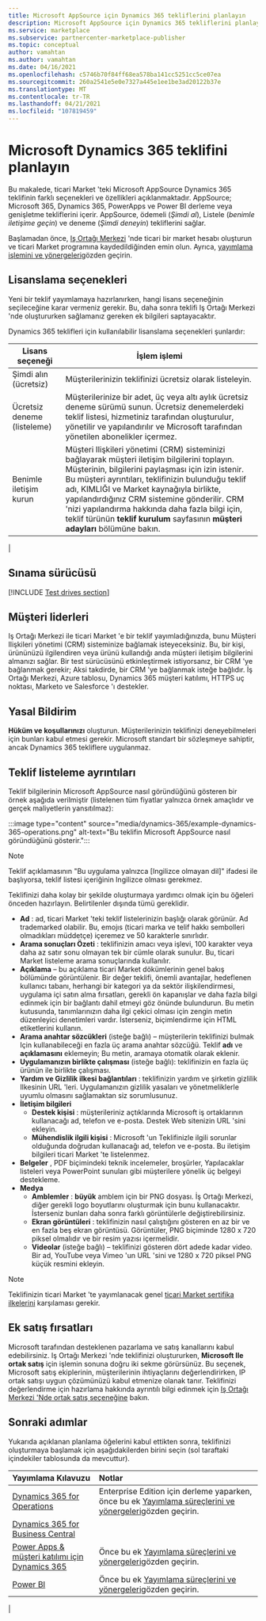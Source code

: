 ```yaml
---
title: Microsoft AppSource için Dynamics 365 tekliflerini planlayın
description: Microsoft AppSource için Dynamics 365 tekliflerini planlayın
ms.service: marketplace
ms.subservice: partnercenter-marketplace-publisher
ms.topic: conceptual
author: vamahtan
ms.author: vamahtan
ms.date: 04/16/2021
ms.openlocfilehash: c5746b70f84ff68ea578ba141cc5251cc5ce07ea
ms.sourcegitcommit: 260a2541e5e0e7327a445e1ee1be3ad20122b37e
ms.translationtype: MT
ms.contentlocale: tr-TR
ms.lasthandoff: 04/21/2021
ms.locfileid: "107819459"
---
```

# <a name="plan-a-microsoft-dynamics-365-offer"></a>Microsoft Dynamics 365 teklifini planlayın

Bu makalede, ticari Market 'teki Microsoft AppSource Dynamics 365 teklifinin farklı seçenekleri ve özellikleri açıklanmaktadır. AppSource; Microsoft 365, Dynamics 365, PowerApps ve Power BI derleme veya genişletme tekliflerini içerir. AppSource, ödemeli (*Şimdi al*), Listele (*benimle iletişime geçin*) ve deneme (*Şimdi deneyin*) tekliflerini sağlar.

Başlamadan önce, [Iş Ortağı Merkezi](./partner-center-portal/create-account.md) 'nde ticari bir market hesabı oluşturun ve ticari Market programına kaydedildiğinden emin olun. Ayrıca, [yayımlama işlemini ve yönergeleri](/office/dev/store/submit-to-appsource-via-partner-center)gözden geçirin.

## <a name="licensing-options"></a>Lisanslama seçenekleri

Yeni bir teklif yayımlamaya hazırlanırken, hangi lisans seçeneğinin seçileceğine karar vermeniz gerekir. Bu, daha sonra teklifi Iş Ortağı Merkezi 'nde oluştururken sağlamanız gereken ek bilgileri saptayacaktır.

Dynamics 365 teklifleri için kullanılabilir lisanslama seçenekleri şunlardır:

| Lisans seçeneği | İşlem işlemi |
| --- | --- |
| Şimdi alın (ücretsiz) | Müşterilerinizin teklifinizi ücretsiz olarak listeleyin. |
| Ücretsiz deneme (listeleme) | Müşterilerinize bir adet, üç veya altı aylık ücretsiz deneme sürümü sunun. Ücretsiz denemelerdeki teklif listesi, hizmetiniz tarafından oluşturulur, yönetilir ve yapılandırılır ve Microsoft tarafından yönetilen abonelikler içermez. |
| Benimle iletişim kurun | Müşteri Ilişkileri yönetimi (CRM) sisteminizi bağlayarak müşteri iletişim bilgilerini toplayın. Müşterinin, bilgilerini paylaşması için izin istenir. Bu müşteri ayrıntıları, teklifinizin bulunduğu teklif adı, KIMLIĞI ve Market kaynağıyla birlikte, yapılandırdığınız CRM sistemine gönderilir. CRM 'nizi yapılandırma hakkında daha fazla bilgi için, teklif türünün **teklif kurulum** sayfasının **müşteri adayları** bölümüne bakın. |
|

## <a name="test-drive"></a>Sınama sürücüsü

[!INCLUDE [Test drives section](includes/test-drives.md)]

## <a name="customer-leads"></a>Müşteri liderleri

Iş Ortağı Merkezi ile ticari Market 'e bir teklif yayımladığınızda, bunu Müşteri Ilişkileri yönetimi (CRM) sisteminize bağlamak isteyeceksiniz. Bu, bir kişi, ürününüzü ilgilendiren veya ürünü kullandığı anda müşteri iletişim bilgilerini almanızı sağlar. Bir test sürücüsünü etkinleştirmek istiyorsanız, bir CRM 'ye bağlanmak gerekir; Aksi takdirde, bir CRM 'ye bağlanmak isteğe bağlıdır. İş Ortağı Merkezi, Azure tablosu, Dynamics 365 müşteri katılımı, HTTPS uç noktası, Marketo ve Salesforce 'ı destekler.

## <a name="legal"></a>Yasal Bildirim

**Hüküm ve koşullarınızı** oluşturun. Müşterilerinizin teklifinizi deneyebilmeleri için bunları kabul etmesi gerekir. Microsoft standart bir sözleşmeye sahiptir, ancak Dynamics 365 tekliflere uygulanmaz.

## <a name="offer-listing-details"></a>Teklif listeleme ayrıntıları

Teklif bilgilerinin Microsoft AppSource nasıl göründüğünü gösteren bir örnek aşağıda verilmiştir (listelenen tüm fiyatlar yalnızca örnek amaçlıdır ve gerçek maliyetlerin yansıtılmaz):

:::image type="content" source="media/dynamics-365/example-dynamics-365-operations.png" alt-text="Bu teklifin Microsoft AppSource nasıl göründüğünü gösterir.":::

> [!NOTE]
> Teklif açıklamasının "Bu uygulama yalnızca [Ingilizce olmayan dil]" ifadesi ile başlıyorsa, teklif listesi içeriğinin Ingilizce olması gerekmez.

Teklifinizi daha kolay bir şekilde oluşturmaya yardımcı olmak için bu öğeleri önceden hazırlayın. Belirtilenler dışında tümü gereklidir.

- **Ad** : ad, ticari Market 'teki teklif listelerinizin başlığı olarak görünür. Ad trademarked olabilir. Bu, emojıs (ticari marka ve telif hakkı sembolleri olmadıkları müddetçe) içeremez ve 50 karakterle sınırlıdır.
- **Arama sonuçları Özeti** : teklifinizin amacı veya işlevi, 100 karakter veya daha az satır sonu olmayan tek bir cümle olarak sunulur. Bu, ticari Market listeleme arama sonuçlarında kullanılır.
- **Açıklama** – bu açıklama ticari Market dökümlerinin genel bakış bölümünde görüntülenir. Bir değer teklifi, önemli avantajlar, hedeflenen kullanıcı tabanı, herhangi bir kategori ya da sektör ilişkilendirmesi, uygulama içi satın alma fırsatları, gerekli ön kapanışlar ve daha fazla bilgi edinmek için bir bağlantı dahil etmeyi göz önünde bulundurun. Bu metin kutusunda, tanımlarınızın daha ilgi çekici olması için zengin metin düzenleyici denetimleri vardır. İsterseniz, biçimlendirme için HTML etiketlerini kullanın.
- **Arama anahtar sözcükleri** (isteğe bağlı) – müşterilerin teklifinizi bulmak Için kullanabileceği en fazla üç arama anahtar sözcüğü. Teklif **adı** ve **açıklamasını** eklemeyin; Bu metin, aramaya otomatik olarak eklenir.
- **Uygulamanızın birlikte çalışması** (isteğe bağlı): teklifinizin en fazla üç ürünün ile birlikte çalışması.
- **Yardım ve Gizlilik ilkesi bağlantıları** : teklifinizin yardım ve şirketin gizlilik Ilkesinin URL 'leri. Uygulamanızın gizlilik yasaları ve yönetmeliklerle uyumlu olmasını sağlamaktan siz sorumlusunuz.
- **İletişim bilgileri**
  - **Destek kişisi** : müşterileriniz açtıklarında Microsoft iş ortaklarının kullanacağı ad, telefon ve e-posta. Destek Web sitenizin URL 'sini ekleyin.
  - **Mühendislik ilgili kişisi** : Microsoft 'un Teklifinizle ilgili sorunlar olduğunda doğrudan kullanacağı ad, telefon ve e-posta. Bu iletişim bilgileri ticari Market 'te listelenmez.
- **Belgeler** , PDF biçimindeki teknik incelemeler, broşürler, Yapılacaklar listeleri veya PowerPoint sunuları gibi müşterilere yönelik üç belgeyi destekleme.
- **Medya**
    - **Amblemler** : **büyük** amblem için bir PNG dosyası. İş Ortağı Merkezi, diğer gerekli logo boyutlarını oluşturmak için bunu kullanacaktır. İsterseniz bunları daha sonra farklı görüntülerle değiştirebilirsiniz.
    - **Ekran görüntüleri** : teklifinizin nasıl çalıştığını gösteren en az bir ve en fazla beş ekran görüntüsü. Görüntüler, PNG biçiminde 1280 x 720 piksel olmalıdır ve bir resim yazısı içermelidir.
    - **Videolar** (isteğe bağlı) – teklifinizi gösteren dört adede kadar video. Bir ad, YouTube veya Vimeo 'un URL 'sini ve 1280 x 720 piksel PNG küçük resmini ekleyin.

> [!Note]
> Teklifinizin ticari Market 'te yayımlanacak genel [ticari Market sertifika ilkelerini](/legal/marketplace/certification-policies#100-general) karşılaması gerekir.

## <a name="additional-sales-opportunities"></a>Ek satış fırsatları

Microsoft tarafından desteklenen pazarlama ve satış kanallarını kabul edebilirsiniz. Iş Ortağı Merkezi 'nde teklifinizi oluştururken, **Microsoft Ile ortak satış** için işlemin sonuna doğru iki sekme görürsünüz. Bu seçenek, Microsoft satış ekiplerinin, müşterilerinin ihtiyaçlarını değerlendirirken, IP ortak satışı uygun çözümünüzü kabul etmenize olanak tanır. Teklifinizi değerlendirme için hazırlama hakkında ayrıntılı bilgi edinmek için [Iş Ortağı Merkezi 'Nde ortak satış seçeneğine](commercial-marketplace-co-sell.md) bakın.

## <a name="next-steps"></a>Sonraki adımlar

Yukarıda açıklanan planlama öğelerini kabul ettikten sonra, teklifinizi oluşturmaya başlamak için aşağıdakilerden birini seçin (sol taraftaki içindekiler tablosunda da mevcuttur).

| Yayımlama Kılavuzu    | Notlar  |
| :------------------- | :-------------------|
| [Dynamics 365 for Operations](partner-center-portal/create-new-operations-offer.md) | Enterprise Edition için derleme yaparken, önce bu ek [Yayımlama süreçlerini ve yönergeleri](/dynamics365/fin-ops-core/dev-itpro/lcs-solutions/lcs-solutions-app-source)gözden geçirin. |
| [Dynamics 365 for Business Central](partner-center-portal/create-new-business-central-offer.md) |   |
| [Power Apps & müşteri katılımı için Dynamics 365](dynamics-365-customer-engage-offer-setup.md) | Önce bu ek [Yayımlama süreçlerini ve yönergeleri](/dynamics365/customer-engagement/developer/publish-app-appsource)gözden geçirin. |
| [Power BI](/partner-center-portal/create-power-bi-app-offer.md) | Önce bu ek [Yayımlama süreçlerini ve yönergeleri](/power-bi/developer/office-store)gözden geçirin. |
|
